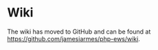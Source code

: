 # Wiki #

The wiki has moved to GitHub and can be found at https://github.com/jamesiarmes/php-ews/wiki.